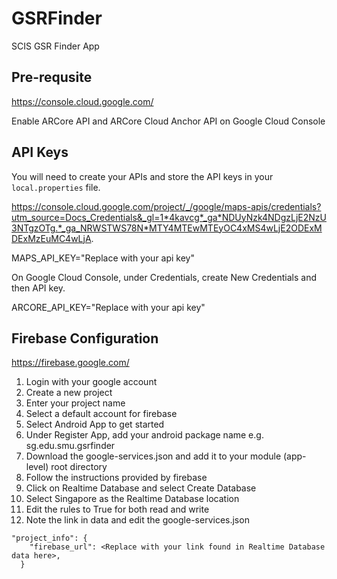 # GSRFinder
SCIS GSR Finder  App

## Pre-requsite
https://console.cloud.google.com/

Enable ARCore API and ARCore Cloud Anchor API on Google Cloud Console

## API Keys
You will need to create your APIs and store the API keys in your ```local.properties``` file. 

https://console.cloud.google.com/project/_/google/maps-apis/credentials?utm_source=Docs_Credentials&_gl=1*4kavcg*_ga*NDUyNzk4NDgzLjE2NzU3NTgzOTg.*_ga_NRWSTWS78N*MTY4MTEwMTEyOC4xMS4wLjE2ODExMDExMzEuMC4wLjA.

MAPS_API_KEY="Replace with your api key"

On Google Cloud Console, under Credentials, create New Credentials and then API key. 

ARCORE_API_KEY="Replace with your api key"

## Firebase Configuration
https://firebase.google.com/

1. Login with your google account
2. Create a new project
3. Enter your project name
4. Select a default account for firebase
5. Select Android App to get started
6. Under Register App, add your android package name e.g. sg.edu.smu.gsrfinder
7. Download the google-services.json and add it to your module (app-level) root directory
8. Follow the instructions provided by firebase
9. Click on Realtime Database and select Create Database
10. Select Singapore as the Realtime Database location
11. Edit the rules to True for both read and write
12. Note the link in data and edit the google-services.json
```
"project_info": {
    "firebase_url": <Replace with your link found in Realtime Database data here>,
  }
```


